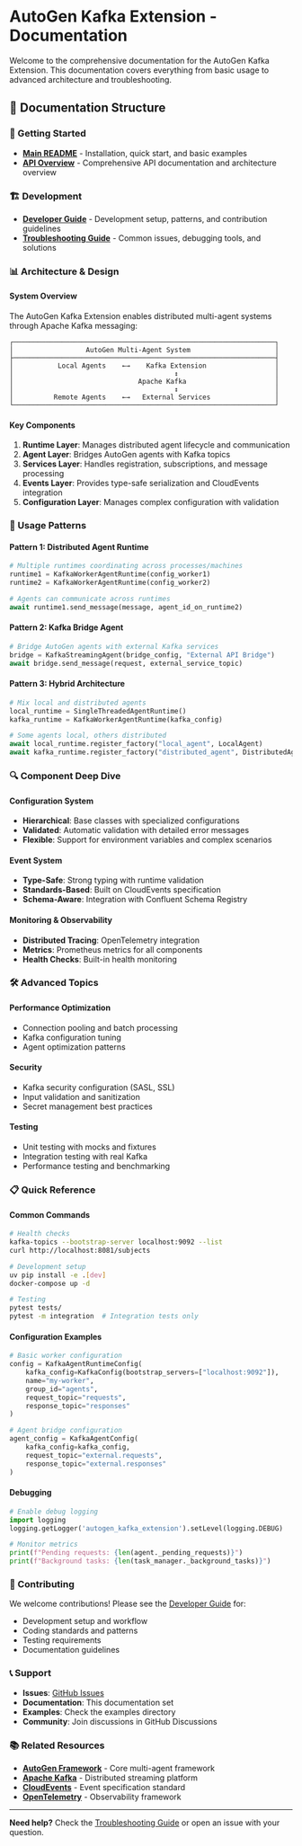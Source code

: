 # AutoGen Kafka Extension - Documentation

Welcome to the comprehensive documentation for the AutoGen Kafka Extension. This documentation covers everything from basic usage to advanced architecture and troubleshooting.

## 📖 Documentation Structure

### 🚀 Getting Started
- **[Main README](../../../README.md)** - Installation, quick start, and basic examples
- **[API Overview](api/README.md)** - Comprehensive API documentation and architecture overview

### 🏗️ Development
- **[Developer Guide](DEVELOPER_GUIDE.md)** - Development setup, patterns, and contribution guidelines
- **[Troubleshooting Guide](TROUBLESHOOTING.md)** - Common issues, debugging tools, and solutions

### 📊 Architecture & Design

#### System Overview
The AutoGen Kafka Extension enables distributed multi-agent systems through Apache Kafka messaging:

```
┌─────────────────────────────────────────────────────────────────┐
│                  AutoGen Multi-Agent System                     │
├─────────────────────────────────────────────────────────────────┤
│           Local Agents    ←→    Kafka Extension                 │
│                                        ↕                        │
│                               Apache Kafka                      │
│                                        ↕                        │
│          Remote Agents    ←→   External Services                │
└─────────────────────────────────────────────────────────────────┘
```

#### Key Components
1. **Runtime Layer**: Manages distributed agent lifecycle and communication
2. **Agent Layer**: Bridges AutoGen agents with Kafka topics
3. **Services Layer**: Handles registration, subscriptions, and message processing
4. **Events Layer**: Provides type-safe serialization and CloudEvents integration
5. **Configuration Layer**: Manages complex configuration with validation

### 🔧 Usage Patterns

#### Pattern 1: Distributed Agent Runtime
```python
# Multiple runtimes coordinating across processes/machines
runtime1 = KafkaWorkerAgentRuntime(config_worker1)
runtime2 = KafkaWorkerAgentRuntime(config_worker2)

# Agents can communicate across runtimes
await runtime1.send_message(message, agent_id_on_runtime2)
```

#### Pattern 2: Kafka Bridge Agent
```python
# Bridge AutoGen agents with external Kafka services
bridge = KafkaStreamingAgent(bridge_config, "External API Bridge")
await bridge.send_message(request, external_service_topic)
```

#### Pattern 3: Hybrid Architecture
```python
# Mix local and distributed agents
local_runtime = SingleThreadedAgentRuntime()
kafka_runtime = KafkaWorkerAgentRuntime(kafka_config)

# Some agents local, others distributed
await local_runtime.register_factory("local_agent", LocalAgent)
await kafka_runtime.register_factory("distributed_agent", DistributedAgent)
```

### 🔍 Component Deep Dive

#### Configuration System
- **Hierarchical**: Base classes with specialized configurations
- **Validated**: Automatic validation with detailed error messages
- **Flexible**: Support for environment variables and complex scenarios

#### Event System
- **Type-Safe**: Strong typing with runtime validation
- **Standards-Based**: Built on CloudEvents specification
- **Schema-Aware**: Integration with Confluent Schema Registry

#### Monitoring & Observability
- **Distributed Tracing**: OpenTelemetry integration
- **Metrics**: Prometheus metrics for all components
- **Health Checks**: Built-in health monitoring

### 🛠️ Advanced Topics

#### Performance Optimization
- Connection pooling and batch processing
- Kafka configuration tuning
- Agent optimization patterns

#### Security
- Kafka security configuration (SASL, SSL)
- Input validation and sanitization
- Secret management best practices

#### Testing
- Unit testing with mocks and fixtures
- Integration testing with real Kafka
- Performance testing and benchmarking

### 📋 Quick Reference

#### Common Commands
```bash
# Health checks
kafka-topics --bootstrap-server localhost:9092 --list
curl http://localhost:8081/subjects

# Development setup
uv pip install -e .[dev]
docker-compose up -d

# Testing
pytest tests/
pytest -m integration  # Integration tests only
```

#### Configuration Examples
```python
# Basic worker configuration
config = KafkaAgentRuntimeConfig(
    kafka_config=KafkaConfig(bootstrap_servers=["localhost:9092"]),
    name="my-worker",
    group_id="agents",
    request_topic="requests",
    response_topic="responses"
)

# Agent bridge configuration  
agent_config = KafkaAgentConfig(
    kafka_config=kafka_config,
    request_topic="external.requests",
    response_topic="external.responses"
)
```

#### Debugging
```python
# Enable debug logging
import logging
logging.getLogger('autogen_kafka_extension').setLevel(logging.DEBUG)

# Monitor metrics
print(f"Pending requests: {len(agent._pending_requests)}")
print(f"Background tasks: {len(task_manager._background_tasks)}")
```

### 🤝 Contributing

We welcome contributions! Please see the [Developer Guide](DEVELOPER_GUIDE.md) for:
- Development setup and workflow
- Coding standards and patterns
- Testing requirements
- Documentation guidelines

### 📞 Support

- **Issues**: [GitHub Issues](https://github.com/microsoft/autogen-kafka/issues)
- **Documentation**: This documentation set
- **Examples**: Check the examples directory
- **Community**: Join discussions in GitHub Discussions

### 📚 Related Resources

- **[AutoGen Framework](https://github.com/microsoft/autogen)** - Core multi-agent framework
- **[Apache Kafka](https://kafka.apache.org/)** - Distributed streaming platform
- **[CloudEvents](https://cloudevents.io/)** - Event specification standard
- **[OpenTelemetry](https://opentelemetry.io/)** - Observability framework

---

**Need help?** Check the [Troubleshooting Guide](TROUBLESHOOTING.md) or open an issue with your question. 